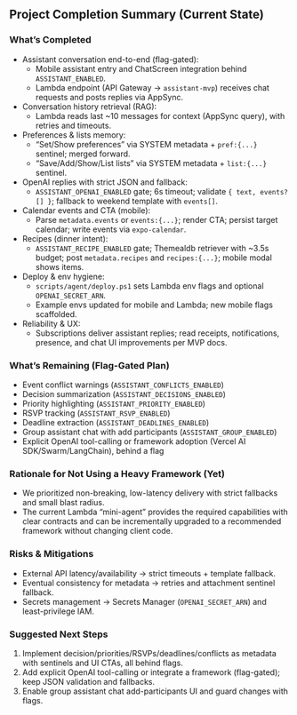 ## Project Completion Summary (Current State)

### What’s Completed
- Assistant conversation end-to-end (flag-gated):
  - Mobile assistant entry and ChatScreen integration behind `ASSISTANT_ENABLED`.
  - Lambda endpoint (API Gateway → `assistant-mvp`) receives chat requests and posts replies via AppSync.
- Conversation history retrieval (RAG):
  - Lambda reads last ~10 messages for context (AppSync query), with retries and timeouts.
- Preferences & lists memory:
  - “Set/Show preferences” via SYSTEM metadata + `pref:{...}` sentinel; merged forward.
  - “Save/Add/Show/List lists” via SYSTEM metadata + `list:{...}` sentinel.
- OpenAI replies with strict JSON and fallback:
  - `ASSISTANT_OPENAI_ENABLED` gate; 6s timeout; validate `{ text, events?[] }`; fallback to weekend template with `events[]`.
- Calendar events and CTA (mobile):
  - Parse `metadata.events` or `events:{...}`; render CTA; persist target calendar; write events via `expo-calendar`.
- Recipes (dinner intent):
  - `ASSISTANT_RECIPE_ENABLED` gate; Themealdb retriever with ~3.5s budget; post `metadata.recipes` and `recipes:{...}`; mobile modal shows items.
- Deploy & env hygiene:
  - `scripts/agent/deploy.ps1` sets Lambda env flags and optional `OPENAI_SECRET_ARN`.
  - Example envs updated for mobile and Lambda; new mobile flags scaffolded.
- Reliability & UX:
  - Subscriptions deliver assistant replies; read receipts, notifications, presence, and chat UI improvements per MVP docs.

### What’s Remaining (Flag-Gated Plan)
- Event conflict warnings (`ASSISTANT_CONFLICTS_ENABLED`)
- Decision summarization (`ASSISTANT_DECISIONS_ENABLED`)
- Priority highlighting (`ASSISTANT_PRIORITY_ENABLED`)
- RSVP tracking (`ASSISTANT_RSVP_ENABLED`)
- Deadline extraction (`ASSISTANT_DEADLINES_ENABLED`)
- Group assistant chat with add participants (`ASSISTANT_GROUP_ENABLED`)
- Explicit OpenAI tool-calling or framework adoption (Vercel AI SDK/Swarm/LangChain), behind a flag

### Rationale for Not Using a Heavy Framework (Yet)
- We prioritized non-breaking, low-latency delivery with strict fallbacks and small blast radius.
- The current Lambda “mini-agent” provides the required capabilities with clear contracts and can be incrementally upgraded to a recommended framework without changing client code.

### Risks & Mitigations
- External API latency/availability → strict timeouts + template fallback.
- Eventual consistency for metadata → retries and attachment sentinel fallback.
- Secrets management → Secrets Manager (`OPENAI_SECRET_ARN`) and least-privilege IAM.

### Suggested Next Steps
1) Implement decision/priorities/RSVPs/deadlines/conflicts as metadata with sentinels and UI CTAs, all behind flags.
2) Add explicit OpenAI tool-calling or integrate a framework (flag-gated); keep JSON validation and fallbacks.
3) Enable group assistant chat add-participants UI and guard changes with flags.


